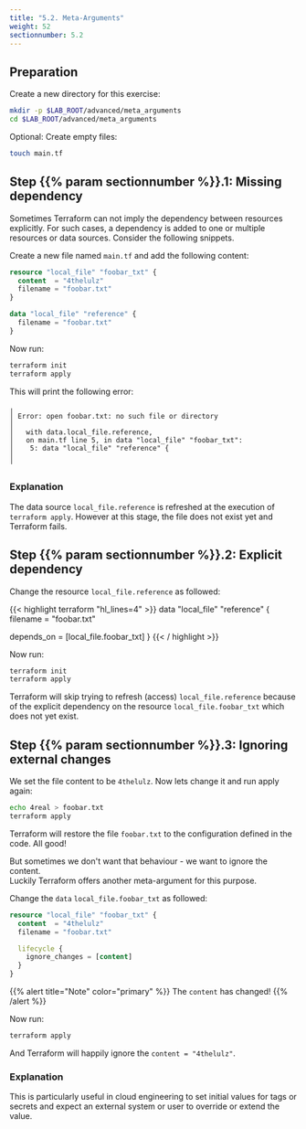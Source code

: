 ```yaml
---
title: "5.2. Meta-Arguments"
weight: 52
sectionnumber: 5.2
---
```



## Preparation

Create a new directory for this exercise:

```bash
mkdir -p $LAB_ROOT/advanced/meta_arguments
cd $LAB_ROOT/advanced/meta_arguments
```

Optional: Create empty files:

```bash
touch main.tf
```


## Step {{% param sectionnumber %}}.1: Missing dependency

Sometimes Terraform can not imply the dependency between resources explicitly. For such cases, a dependency
is added to one or multiple resources or data sources. Consider the following snippets.

Create a new file named `main.tf` and add the following content:

```terraform
resource "local_file" "foobar_txt" {
  content  = "4thelulz"
  filename = "foobar.txt"
}

data "local_file" "reference" {
  filename = "foobar.txt"
}
```

Now run:

```bash
terraform init
terraform apply
```

This will print the following error:

```text
╷
│ Error: open foobar.txt: no such file or directory
│
│   with data.local_file.reference,
│   on main.tf line 5, in data "local_file" "foobar_txt":
│    5: data "local_file" "reference" {
│
╵
```


### Explanation

The data source `local_file.reference` is refreshed at the execution of `terraform apply`. However at this stage,
the file does not exist yet and Terraform fails.


## Step {{% param sectionnumber %}}.2: Explicit dependency

Change the resource `local_file.reference` as followed:

{{< highlight terraform "hl_lines=4" >}}
data "local_file" "reference" {
  filename = "foobar.txt"

  depends_on = [local_file.foobar_txt]
}
{{< / highlight >}}

Now run:

```bash
terraform init
terraform apply
```

Terraform will skip trying to refresh (access) `local_file.reference` because of the explicit
dependency on the resource `local_file.foobar_txt` which does not yet exist.


## Step {{% param sectionnumber %}}.3: Ignoring external changes

We set the file content to be `4thelulz`. Now lets change it and run apply again:

```bash
echo 4real > foobar.txt
terraform apply
```

Terraform will restore the file `foobar.txt` to the configuration defined in the code. All good!

But sometimes we don't want that behaviour - we want to ignore the content.  
Luckily Terraform offers another meta-argument for this purpose.

Change the `data` `local_file.foobar_txt` as followed:

```terraform
resource "local_file" "foobar_txt" {
  content  = "4thelulz"
  filename = "foobar.txt"

  lifecycle {
    ignore_changes = [content]
  }
}
```

{{% alert title="Note" color="primary" %}}
The `content` has changed!
{{% /alert %}}

Now run:

```bash
terraform apply
```

And Terraform will happily ignore the `content = "4thelulz"`.


### Explanation

This is particularly useful in cloud engineering to set initial values for tags or secrets and expect an external
system or user to override or extend the value.
